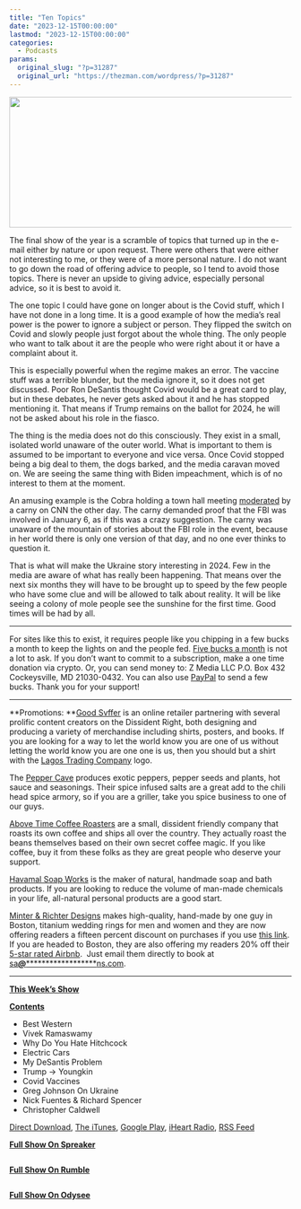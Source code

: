 ```yaml
---
title: "Ten Topics"
date: "2023-12-15T00:00:00"
lastmod: "2023-12-15T00:00:00"
categories:
  - Podcasts
params:
  original_slug: "?p=31287"
  original_url: "https://thezman.com/wordpress/?p=31287"
---
```


[<img
src="http://thezman.com/wordpress/wp-content/uploads/2018/01/Power-Hour.png"
decoding="async" width="600" height="233" />](http://thezman.com/wordpress/wp-content/uploads/2018/01/Power-Hour.png)

The final show of the year is a scramble of topics that turned up in the
e-mail either by nature or upon request. There were others that were
either not interesting to me, or they were of a more personal nature. I
do not want to go down the road of offering advice to people, so I tend
to avoid those topics. There is never an upside to giving advice,
especially personal advice, so it is best to avoid it.

The one topic I could have gone on longer about is the Covid stuff,
which I have not done in a long time. It is a good example of how the
media’s real power is the power to ignore a subject or person. They
flipped the switch on Covid and slowly people just forgot about the
whole thing. The only people who want to talk about it are the people
who were right about it or have a complaint about it.

This is especially powerful when the regime makes an error. The vaccine
stuff was a terrible blunder, but the media ignore it, so it does not
get discussed. Poor Ron DeSantis thought Covid would be a great card to
play, but in these debates, he never gets asked about it and he has
stopped mentioning it. That means if Trump remains on the ballot for
2024, he will not be asked about his role in the fiasco.

The thing is the media does not do this consciously. They exist in a
small, isolated world unaware of the outer world. What is important to
them is assumed to be important to everyone and vice versa. Once Covid
stopped being a big deal to them, the dogs barked, and the media caravan
moved on. We are seeing the same thing with Biden impeachment, which is
of no interest to them at the moment.

An amusing example is the Cobra holding a town hall meeting
[moderated](https://www.cnn.com/videos/politics/2023/12/14/january-6-vivek-ramaswamy-cnn-town-hall-vpx.cnn)
by a carny on CNN the other day. The carny demanded proof that the FBI
was involved in January 6, as if this was a crazy suggestion. The carny
was unaware of the mountain of stories about the FBI role in the event,
because in her world there is only one version of that day, and no one
ever thinks to question it.

That is what will make the Ukraine story interesting in 2024. Few in the
media are aware of what has really been happening. That means over the
next six months they will have to be brought up to speed by the few
people who have some clue and will be allowed to talk about reality. It
will be like seeing a colony of mole people see the sunshine for the
first time. Good times will be had by all.

------------------------------------------------------------------------

For sites like this to exist, it requires people like you chipping in a
few bucks a month to keep the lights on and the people fed.
<a href="https://www.subscribestar.com/the-z-blog"
rel="noopener noreferrer" target="_blank">Five bucks a month</a> is not
a lot to ask. If you don’t want to commit to a subscription, make a one
time donation via crypto. Or, you can send money to: Z Media LLC P.O.
Box 432 Cockeysville, MD 21030-0432. You can also use <a
href="https://www.paypal.com/cgi-bin/webscr?cmd=_s-xclick&amp;hosted_button_id=UDAS2Q8JYA6CN&amp;source=url"
rel="noopener noreferrer" target="_blank">PayPal</a> to send a few
bucks. Thank you for your support!

------------------------------------------------------------------------

**Promotions: **<a href="https://goodsvffer.com/" rel="noopener" target="_blank">Good
Svffer</a> is an online retailer partnering with several prolific
content creators on the Dissident Right, both designing and producing a
variety of merchandise including shirts, posters, and books. If you are
looking for a way to let the world know you are one of us without
letting the world know you are one one is us, then you should but a
shirt with the
<a href="https://goodsvffer.com/products/lagos-trading-company"
rel="noopener" target="_blank">Lagos Trading Company</a> logo.

The <a href="https://peppercave.com/shop/ols/products" rel="noopener"
target="_blank">Pepper Cave</a> produces exotic peppers, pepper seeds
and plants, hot sauce and seasonings. Their spice infused salts are a
great add to the chili head spice armory, so if you are a griller, take
you spice business to one of our guys.

<a href="https://abovetimecoffee.com/" rel="noopener"
target="_blank">Above Time Coffee Roasters</a> are a small, dissident
friendly company that roasts its own coffee and ships all over the
country. They actually roast the beans themselves based on their own
secret coffee magic. If you like coffee, buy it from these folks as they
are great people who deserve your support.

<a href="https://havamalsoapworks.com/" rel="noopener"
target="_blank">Havamal Soap Works</a> is the maker of natural, handmade
soap and bath products. If you are looking to reduce the volume of
man-made chemicals in your life, all-natural personal products are a
good start.

<a href="https://www.minterandrichterdesigns.com/"
rel="noreferrer nofollow noopener" target="_blank">Minter &amp; Richter
Designs</a> makes high-quality, hand-made by one guy in Boston, titanium
wedding rings for men and women and they are now offering readers a
fifteen percent discount on purchases if you use
<a href="https://www.minterandrichterdesigns.com/discount/ZMAN"
rel="noreferrer nofollow noopener" target="_blank">this link</a>.
<span class="highlight"><span class="colour"><span class="font"><span class="size">If
you are headed to Boston, they are also offering my readers 20% off
their <a
href="https://www.airbnb.com/users/7988017/listings?user_id=7988017&amp;s=3"
rel="noopener noreferrer" target="_blank">5-star rated Airbnb</a>.  Just
email them directly to book at
<a href="mailto:sa***@*********************ns.com"
data-original-string="XTJHdHhbP9Z3cS/PVcalFA==cb7jUPSbYQY4X5hjB53TL+PNe7YIL+asPEvk9PmYtTziUp7aeJw/U2rGEksYVO3H0ap"><span
class="apbct-email-encoder"
data-original-string="/XYKj2xV9rxM35xi/I3q5w==cb7UU8R4fnA/hIs+n3rsLRtaof4A4zyL51PoFED83gioS2o8aO4qwLxKdXZY+eEctB9"
title="This contact has been encoded by Anti-Spam by CleanTalk. Click to decode. To finish the decoding make sure that JavaScript is enabled in your browser.">sa<span
class="apbct-blur">***</span>@<span
class="apbct-blur">*********************</span>ns.com</span></a>.</span></span></span></span>

------------------------------------------------------------------------

**<u>This Week’s Show</u>**

**<u>Contents</u>**

-   Best Western
-   Vivek Ramaswamy
-   Why Do You Hate Hitchcock
-   Electric Cars
-   My DeSantis Problem
-   Trump -&gt; Youngkin
-   Covid Vaccines
-   Greg Johnson On Ukraine
-   Nick Fuentes & Richard Spencer
-   Christopher Caldwell

<a href="https://api.spreaker.com/v2/episodes/58013496/download.mp3"
rel="noopener" target="_blank">Direct Download</a>, <a
href="https://itunes.apple.com/us/podcast/the-z-blog-power-hour/id1262799640?mt=2"
rel="noopener noreferrer" target="_blank">The iTunes</a>, <a
href="https://podcasts.google.com/?feed=aHR0cHM6Ly93d3cuc3ByZWFrZXIuY29tL3Nob3cvMjU4OTY1Ny9lcGlzb2Rlcy9mZWVk"
rel="noopener noreferrer" target="_blank">Google Play</a>, <a href="https://www.iheart.com/podcast/the-z-blog-power-hour-29246491/"
rel="noopener noreferrer" target="_blank">iHeart Radio,</a>
<a href="https://www.spreaker.com/show/2589657/episodes/feed"
rel="noopener noreferrer" target="_blank">RSS Feed</a>

**<u>Full Show On Spreaker</u>**

<span class="mce_SELRES_start" mce-type="bookmark"
style="display: inline-block; width: 0px; overflow: hidden; line-height: 0;">﻿</span>

**<u>Full Show On Rumble</u>**

<span class="mce_SELRES_start" mce-type="bookmark"
style="display: inline-block; width: 0px; overflow: hidden; line-height: 0;">﻿</span>

**<u>Full Show On Odysee</u>**

